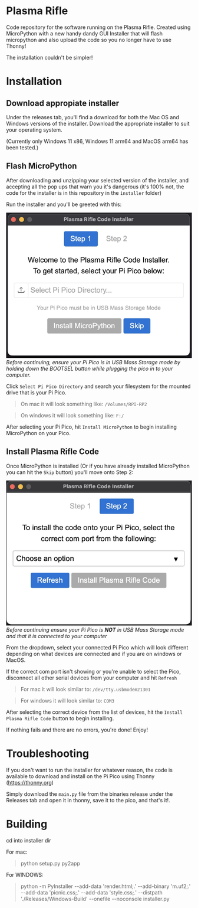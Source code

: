 # Plasma Rifle

Code repository for the software running on the Plasma Rifle. Created using MicroPython with a new handy dandy GUI Installer that will flash micropython and also upload the code so you no longer have to use Thonny!

The installation couldn't be simpler!

# Installation
## Download appropiate installer
Under the releases tab, you'll find a download for both the Mac OS and Windows
versions of the installer. Download the appropriate installer to suit your operating system.

(Currently only Windows 11 x86, Windows 11 arm64 and MacOS arm64 has been tested.)

## Flash MicroPython
After downloading and unzipping your selected version of the installer, and accepting all the pop ups that warn you it's dangerous (it's 100% not, the code for the installer is in this repository in the `installer` folder)

Run the installer and you'll be greeted with this:

![alt text](https://github.com/oddworks3d/Plasma-Rifle/blob/main/Images/step1-1.jpg?raw=true)
*Before continuing, ensure your Pi Pico is in USB Mass Storage mode by holding down the BOOTSEL button while plugging the pico in to your computer.*



Click `Select Pi Pico Directory` and search your filesystem for the mounted drive that is your Pi Pico.

>On mac it will look something like:
>```/Volumes/RPI-RP2```

>On windows it will look something like: 
>```F:/```

After selecting your Pi Pico, hit `Install MicroPython` to begin installing MicroPython on your Pico.

## Install Plasma Rifle Code

Once MicroPython is installed (Or if you have already installed MicroPython you can hit the `Skip` button) you'll move onto Step 2:

![alt text](https://github.com/oddworks3d/Plasma-Rifle/blob/main/Images/step2-1.jpg?raw=true)
*Before continuing ensure your Pi Pico is **NOT** in USB Mass Storage mode and that it is connected to your computer*

From the dropdown, select your connected Pi Pico which will look different depending on what devices are connected and if you are on windows or MacOS.

If the correct com port isn't showing or you're unable to select the Pico, disconnect all other serial devices from your computer and hit `Refresh`

> For mac it will look similar to:
> `/dev/tty.usbmodem21301`

>For windows it will look similar to:
>`COM3`

After selecting the correct device from the list of devices, hit the `Install Plasma Rifle Code` button to begin installing.

If nothing fails and there are no errors, you're done! Enjoy!


# Troubleshooting

If you don't want to run the installer for whatever reason, the code is available to download and install on the Pi Pico using Thonny (https://thonny.org)

Simply download the `main.py` file from the binaries release under the Releases tab and open it in thonny, save it to the pico, and that's it!.

# Building

cd into installer dir

For mac:
> python setup.py py2app

For WINDOWS:
> python -m PyInstaller --add-data 'render.html;.' --add-binary 'm.uf2;.' --add-data 'picnic.css;.' --add-data 'style.css;.' --distpath './Releases/Windows-Build' --onefile --noconsole installer.py 

